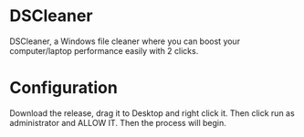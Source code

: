 # DSCleaner

DSCleaner, a Windows file cleaner where you can boost your computer/laptop performance easily with 2 clicks. 

# Configuration

Download the release, drag it to Desktop and right click it. Then click run as administrator and ALLOW IT. Then the process will begin.
